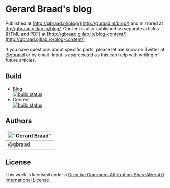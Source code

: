Gerard Braad's blog
===================

Published at [http://gbraad.nl/blog/](http://gbraad.nl/blog/) and mirrored at
[ttp://gbraad.gitlab.io/blog/](ttp://gbraad.gitlab.io/blog/). Content is also
published as separate articles (HTML and PDF) at [http://gbraad.gitlab.io/blog-content/](http://gbraad.gitlab.io/blog-content/)

 If you have questions about specific parts, please let me know on Twitter at
 [@gbraad](http://twitter.com/gbraad) or by email. Input is appreciated as this
 can help with writing of future articles.


Build
-----

  * Blog  
    [![build status](https://gitlab.com/gbraad/blog/badges/master/build.svg)](https://gitlab.com/gbraad/blog/commits/master)
  * Content  
    [![build status](https://gitlab.com/gbraad/blog-content/badges/master/build.svg)](https://gitlab.com/gbraad/blog-content/commits/master)


Authors
-------

| [!["Gerard Braad"](http://gravatar.com/avatar/e466994eea3c2a1672564e45aca844d0.png?s=60)](http://gbraad.nl "Gerard Braad <me@gbraad.nl>") |
|---|
| [@gbraad](https://twitter.com/gbraad)  |


License
-------

This work is licensed under a [Creative Commons Attribution-ShareAlike 4.0 International License](http://creativecommons.org/licenses/by-sa/4.0/).

